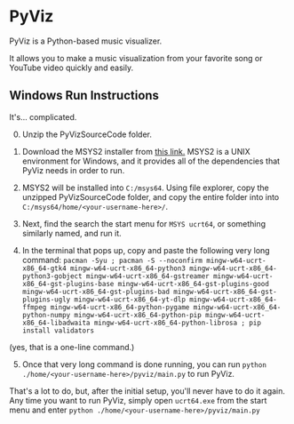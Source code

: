 # PyViz

PyViz is a Python-based music visualizer.

It allows you to make a music visualization from your favorite song or YouTube video quickly and easily.

## Windows Run Instructions

It's... complicated.

0) Unzip the PyVizSourceCode folder.

1) Download the MSYS2 installer from [this link.](https://github.com/msys2/msys2-installer/releases/download/2024-01-13/msys2-x86_64-20240113.exe) MSYS2 is a UNIX environment for Windows, and it provides all of the dependencies that PyViz needs in order to run. 

2) MSYS2 will be installed into `C:/msys64`. Using file explorer, copy the unzipped PyVizSourceCode folder, and copy the entire folder into  into `C:/msys64/home/<your-username-here>/`.

3) Next, find the search the start menu for `MSYS ucrt64`, or something similarly named, and run it.

4) In the terminal that pops up, copy and paste the following very long command: `pacman -Syu ; pacman -S --noconfirm mingw-w64-ucrt-x86_64-gtk4 mingw-w64-ucrt-x86_64-python3 mingw-w64-ucrt-x86_64-python3-gobject mingw-w64-ucrt-x86_64-gstreamer mingw-w64-ucrt-x86_64-gst-plugins-base mingw-w64-ucrt-x86_64-gst-plugins-good mingw-w64-ucrt-x86_64-gst-plugins-bad mingw-w64-ucrt-x86_64-gst-plugins-ugly mingw-w64-ucrt-x86_64-yt-dlp mingw-w64-ucrt-x86_64-ffmpeg mingw-w64-ucrt-x86_64-python-pygame mingw-w64-ucrt-x86_64-python-numpy mingw-w64-ucrt-x86_64-python-pip mingw-w64-ucrt-x86_64-libadwaita mingw-w64-ucrt-x86_64-python-librosa ; pip install validators` 

(yes, that is a one-line command.)

5) Once that very long command is done running, you can run `python ./home/<your-username-here>/pyviz/main.py` to run PyViz.

That's a lot to do, but, after the initial setup, you'll never have to do it again. Any time you want to run PyViz, simply open `ucrt64.exe` from the start menu and enter  `python ./home/<your-username-here>/pyviz/main.py`